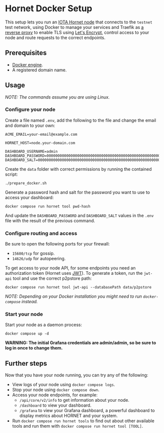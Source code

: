 # Hornet Docker Setup
This setup lets you run an [IOTA Hornet node](https://wiki.iota.org/hornet/welcome) that connects to the `testnet` test network, using Docker to manage your services and Traefik as [a reverse proxy](https://en.wikipedia.org/wiki/Reverse_proxy) to enable TLS using [Let's Encrypt](https://letsencrypt.org/), control access to your node and route requests to the correct endpoints.

## Prerequisites
- [Docker engine](https://docs.docker.com/engine/install/).
- A registered domain name.

## Usage
*NOTE: The commands assume you are using Linux.*

### Configure your node
Create a file named `.env`, add the following to the file and change the email and domain to your own:

```
ACME_EMAIL=your-email@example.com

HORNET_HOST=node.your-domain.com

DASHBOARD_USERNAME=admin
DASHBOARD_PASSWORD=0000000000000000000000000000000000000000000000000000000000000000
DASHBOARD_SALT=0000000000000000000000000000000000000000000000000000000000000000
```

Create the `data` folder with correct permissions by running the contained script:

```
./prepare_docker.sh
```

Generate a password hash and salt for the password you want to use to access your dashboard:

```
docker compose run hornet tool pwd-hash
```

And update the `DASHBOARD_PASSWORD` and `DASHBOARD_SALT` values in the `.env` file with the result of the previous command.

### Configure routing and access
Be sure to open the following ports for your firewall:

- `15600/tcp` for gossip.
- `14626/udp` for autopeering.

To get access to your node API, for some endpoints you need an authorization token (Hornet uses [JWT](https://jwt.io/)). To generate a token, run the `jwt-api` tool and use the correct p2pstore path:

```
docker compose run hornet tool jwt-api --databasePath data/p2pstore
```

*NOTE: Depending on your Docker installation you might need to run `docker-compose` instead.*


### Start your node
Start your node as a daemon process:

```
docker compose up -d
```

**WARNING: The initial Grafana credentials are admin/admin, so be sure to log in once to change them.**

## Further steps
Now that you have your node running, you can try any of the following:

- View logs of your node using `docker compose logs`.
- Stop your node using `docker compose down`.
- Access your node endpoints, for example:
    - `/api/core/v2/info` to get information about your node.
    - `/dashboard` to view your dashboard.
    - `/grafana` to view your Grafana dashboard, a powerful dashboard to display metrics about HORNET and your system.
- Run `docker compose run hornet tools` to find out about other available tools and run them with `docker compose run hornet tool [TOOL]`.
